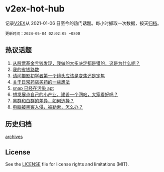 # v2ex-hot-hub

 记录[V2EX](https://www.v2ex.com/)从 2021-01-06 日至今的热门话题。每小时抓取一次数据，按天[归档](archives)。

`更新时间：2024-05-04 02:02:05 +0800`

## 热议话题

1. [从股票基金亏钱发现，我做的大多决定都是错的，这是为什么呢？](https://www.v2ex.com/t/1037521)
1. [我的省钱路数](https://www.v2ex.com/t/1037499)
1. [请问摄影初学者第一个镜头应该是变焦还是定焦](https://www.v2ex.com/t/1037503)
1. [关于日常药店买药的一些想法](https://www.v2ex.com/t/1037520)
1. [snap 已经在污染 apt](https://www.v2ex.com/t/1037576)
1. [想发展点自己的小产业，建设一个网站，大家看好吗？](https://www.v2ex.com/t/1037492)
1. [黑群和白群的差异，如何选择？](https://www.v2ex.com/t/1037507)
1. [电脑被黑客入侵，被勒索，怎么办？](https://www.v2ex.com/t/1037593)

## 历史归档

[archives](archives)

## License

See the [LICENSE](LICENSE) file for license rights and limitations (MIT).
